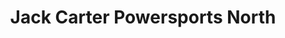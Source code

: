---
title: "Jack Carter Powersports North"
url: /calgary/jack-carter-powersports-north/
shop: motorcycle
---
